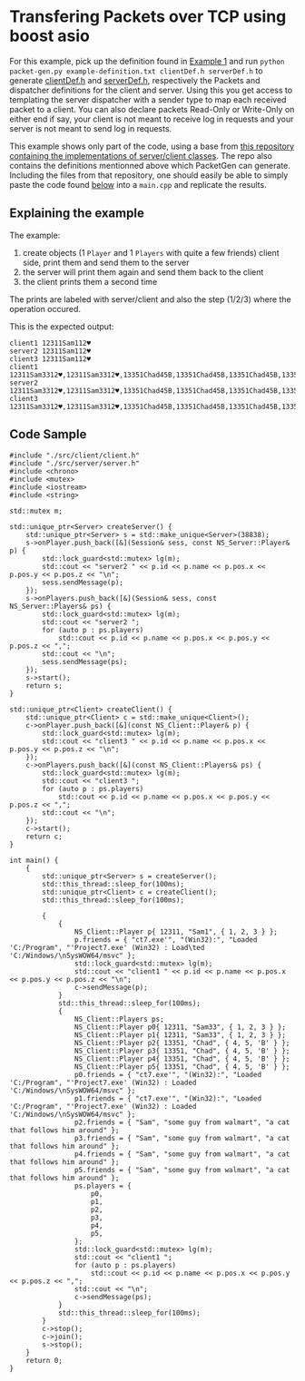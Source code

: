 # Transfering Packets over TCP using boost asio

For this example, pick up the definition found in [Example 1](https://github.com/BrunoC-L/PacketGen/blob/main/examples/1.md) and run `python packet-gen.py example-definition.txt clientDef.h serverDef.h` to generate [clientDef.h](https://github.com/BrunoC-L/PacketGen/blob/main/out/clientDef.h) and [serverDef.h](https://github.com/BrunoC-L/PacketGen/blob/main/out/serverDef.h), respectively the Packets and dispatcher definitions for the client and server. Using this you get access to templating the server dispatcher with a sender type to map each received packet to a client. You can also declare packets Read-Only or Write-Only on either end if say, your client is not meant to receive log in requests and your server is not meant to send log in requests.

This example shows only part of the code, using a base from [this repository containing the implementations of server/client classes](https://github.com/BrunoC-L/boost-asio-tcp-1_77-example). The repo also contains the definitions mentionned above which PacketGen can generate. Including the files from that repository, one should easily be able to simply paste the code found [below](code-sample) into a `main.cpp` and replicate the results.

## Explaining the example

The example:

1. create objects (1 `Player` and 1 `Players` with quite a few friends) client side, print them and send them to the server
2. the server will print them again and send them back to the client
3. the client prints them a second time

The prints are labeled with server/client and also the step (1/2/3) where the operation occured.

This is the expected output:

```
client1 12311Sam112♥
server2 12311Sam112♥
client3 12311Sam112♥
client1 12311Sam3312♥,12311Sam3312♥,13351Chad45B,13351Chad45B,13351Chad45B,13351Chad45B,
server2 12311Sam3312♥,12311Sam3312♥,13351Chad45B,13351Chad45B,13351Chad45B,13351Chad45B,
client3 12311Sam3312♥,12311Sam3312♥,13351Chad45B,13351Chad45B,13351Chad45B,13351Chad45B,
```

## Code Sample

```
#include "./src/client/client.h"
#include "./src/server/server.h"
#include <chrono>
#include <mutex>
#include <iostream>
#include <string>

std::mutex m;

std::unique_ptr<Server> createServer() {
    std::unique_ptr<Server> s = std::make_unique<Server>(38838);
    s->onPlayer.push_back([&](Session& sess, const NS_Server::Player& p) {
        std::lock_guard<std::mutex> lg(m);
        std::cout << "server2 " << p.id << p.name << p.pos.x << p.pos.y << p.pos.z << "\n";
        sess.sendMessage(p);
    });
    s->onPlayers.push_back([&](Session& sess, const NS_Server::Players& ps) {
        std::lock_guard<std::mutex> lg(m);
        std::cout << "server2 ";
        for (auto p : ps.players)
            std::cout << p.id << p.name << p.pos.x << p.pos.y << p.pos.z << ",";
        std::cout << "\n";
        sess.sendMessage(ps);
    });
    s->start();
    return s;
}

std::unique_ptr<Client> createClient() {
    std::unique_ptr<Client> c = std::make_unique<Client>();
    c->onPlayer.push_back([&](const NS_Client::Player& p) {
        std::lock_guard<std::mutex> lg(m);
        std::cout << "client3 " << p.id << p.name << p.pos.x << p.pos.y << p.pos.z << "\n";
    });
    c->onPlayers.push_back([&](const NS_Client::Players& ps) {
        std::lock_guard<std::mutex> lg(m);
        std::cout << "client3 ";
        for (auto p : ps.players)
            std::cout << p.id << p.name << p.pos.x << p.pos.y << p.pos.z << ",";
        std::cout << "\n";
    });
    c->start();
    return c;
}

int main() {
    {
        std::unique_ptr<Server> s = createServer();
        std::this_thread::sleep_for(100ms);
        std::unique_ptr<Client> c = createClient();
        std::this_thread::sleep_for(100ms);

        {
            {
                NS_Client::Player p{ 12311, "Sam1", { 1, 2, 3 } };
                p.friends = { "ct7.exe'", "(Win32):", "Loaded 'C:/Program", "'Project7.exe' (Win32) : Load\ted 'C:/Windows/\nSysWOW64/msvc" };
                std::lock_guard<std::mutex> lg(m);
                std::cout << "client1 " << p.id << p.name << p.pos.x << p.pos.y << p.pos.z << "\n";
                c->sendMessage(p);
            }
            std::this_thread::sleep_for(100ms);
            {
                NS_Client::Players ps;
                NS_Client::Player p0{ 12311, "Sam33", { 1, 2, 3 } };
                NS_Client::Player p1{ 12311, "Sam33", { 1, 2, 3 } };
                NS_Client::Player p2{ 13351, "Chad", { 4, 5, 'B' } };
                NS_Client::Player p3{ 13351, "Chad", { 4, 5, 'B' } };
                NS_Client::Player p4{ 13351, "Chad", { 4, 5, 'B' } };
                NS_Client::Player p5{ 13351, "Chad", { 4, 5, 'B' } };
                p0.friends = { "ct7.exe'", "(Win32):", "Loaded 'C:/Program", "'Project7.exe' (Win32) : Loaded 'C:/Windows/\nSysWOW64/msvc" };
                p1.friends = { "ct7.exe'", "(Win32):", "Loaded 'C:/Program", "'Project7.exe' (Win32) : Loaded 'C:/Windows/\nSysWOW64/msvc" };
                p2.friends = { "Sam", "some guy from walmart", "a cat that follows him around" };
                p3.friends = { "Sam", "some guy from walmart", "a cat that follows him around" };
                p4.friends = { "Sam", "some guy from walmart", "a cat that follows him around" };
                p5.friends = { "Sam", "some guy from walmart", "a cat that follows him around" };
                ps.players = {
                    p0,
                    p1,
                    p2,
                    p3,
                    p4,
                    p5,
                };
                std::lock_guard<std::mutex> lg(m);
                std::cout << "client1 ";
                for (auto p : ps.players)
                    std::cout << p.id << p.name << p.pos.x << p.pos.y << p.pos.z << ",";
                std::cout << "\n";
                c->sendMessage(ps);
            }
            std::this_thread::sleep_for(100ms);
        }
        c->stop();
        c->join();
        s->stop();
    }
    return 0;
}
```
